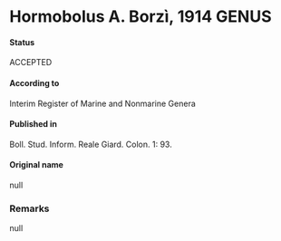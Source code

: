 Hormobolus A. Borzì, 1914 GENUS
=======

#### Status
ACCEPTED

#### According to
Interim Register of Marine and Nonmarine Genera

#### Published in
Boll. Stud. Inform. Reale Giard. Colon. 1: 93.

#### Original name
null

### Remarks
null